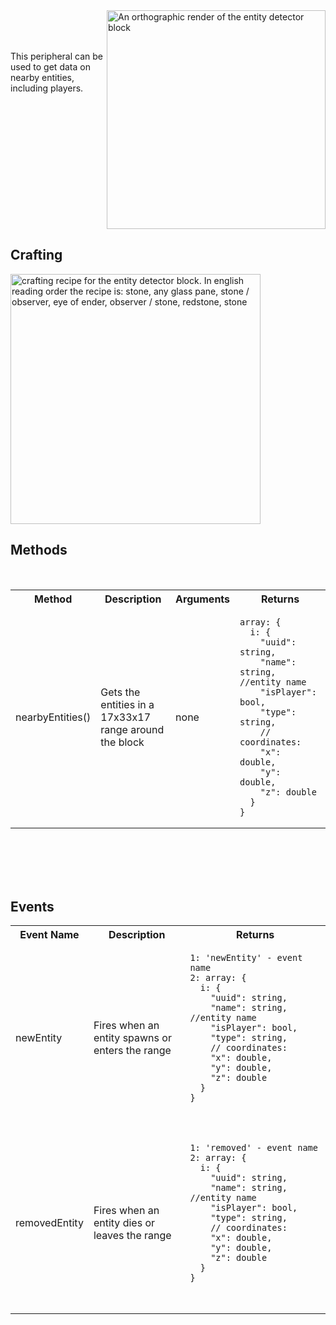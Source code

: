<img  align="right" width=350 src="images/renders/EntityDetectorRender.png" alt="An orthographic render of the entity detector block">

<br clear="center">

<p valign="left"> 
<br>
<br>
This peripheral can be used to get data on nearby entities, including players.
</p>

<br clear="right">

## Crafting


<img align=center width=400 src="images/recipes/entity_detector_recipe.gif" alt="crafting recipe for the entity detector block. In english reading order the recipe is: stone, any glass pane, stone / observer, eye of ender, observer / stone, redstone, stone">


<br>

## Methods
<br>

<table align=center>
    <tr>
        <th>
            Method
        </th>
        <th>
            Description
        </th>
        <th>
            Arguments
        </th>
        <th>
            Returns
        </th>
    </tr>
    <tr>
        <td>
            nearbyEntities()
        </td>
        <td width = 200>
            Gets the entities in a 17x33x17 range around the block
        </td>
        <td>
            none
        </td>
        <td width=350>
<pre><code class="language-json">array: {
  i: {
    "uuid": string,
    "name": string, //entity name
    "isPlayer": bool,
    "type": string,
    // coordinates:
    "x": double,
    "y": double,
    "z": double
  }
}
</code></pre>
</td>
    </tr>
</table>

<br>
<br>
<br>
<br>

## Events

<table align=center>
    <tr>
        <th>
            Event Name
        </th>
        <th>
            Description
        </th>
        <th>
            Returns
        </th>
    </tr>
    <tr>
        <td>
            newEntity
        </td>
        <td width = 200>
            Fires when an entity spawns or enters the range
        </td>
        <td width=350>
<pre><code class="language-json">1: 'newEntity' - event name
2: array: {
  i: {
    "uuid": string,
    "name": string, //entity name
    "isPlayer": bool,
    "type": string,
    // coordinates:
    "x": double,
    "y": double,
    "z": double
  }
}

</code></pre>
</td>
    </tr>
    <tr>
        <td>
            removedEntity
        </td>
        <td width = 200>
            Fires when an entity dies or leaves the range
        </td>
        <td width=350>
<pre><code class="language-json">1: 'removed' - event name
2: array: {
  i: {
    "uuid": string,
    "name": string, //entity name
    "isPlayer": bool,
    "type": string,
    // coordinates:
    "x": double,
    "y": double,
    "z": double
  }
}

</code></pre>
</td>
    </tr>
</table>

